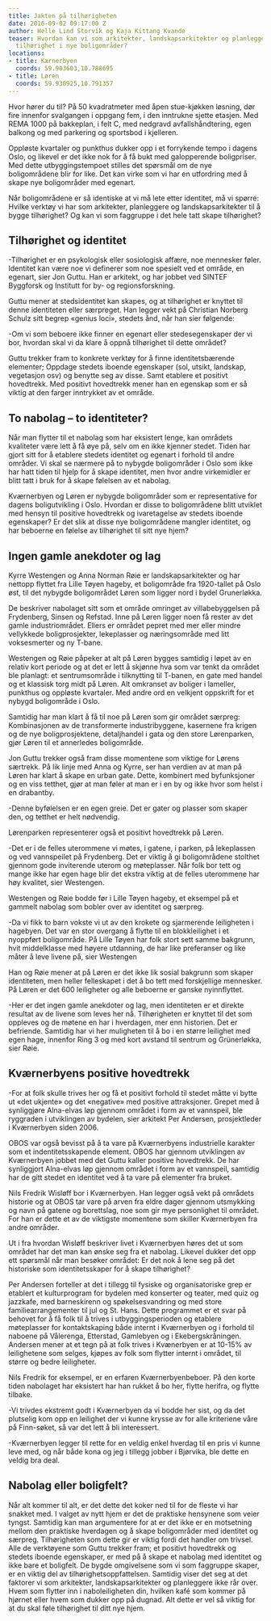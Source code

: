 ```yaml
---
title: Jakten på tilhørigheten
date: 2016-09-02 09:17:00 Z
author: Helle Lind Storvik og Kaja Kittang Kvande
teaser: Hvordan kan vi som arkitekter, landskapsarkitekter og planleggere bidra til
  tilhørighet i nye boligområder?
locations:
- title: Kærnerbyen
  coords: 59.903603,10.788695
- title: Løren
  coords: 59.930925,10.791357
---
```


Hvor hører du til? På 50 kvadratmeter med åpen stue-kjøkken løsning, dør fire innenfor svalgangen i oppgang fem, i den inntrukne sjette etasjen. Med REMA 1000 på bakkeplan, i felt C, med nedgravd avfallshåndtering, egen balkong og med parkering og sportsbod i kjelleren.

Oppløste kvartaler og punkthus dukker opp i et forrykende tempo i dagens Oslo, og likevel er det ikke nok for å få bukt med galopperende boligpriser. Med dette utbyggingstempoet stilles det spørsmål om de nye boligområdene blir for like. Det kan virke som vi har en utfordring med å skape nye boligområder med egenart.

Når boligområdene er så identiske at vi må lete etter identitet, må vi spørre: Hvilke verktøy vi har som arkitekter, planleggere og landskapsarkitekter til å bygge tilhørighet? Og kan vi som faggruppe i det hele tatt skape tilhørighet?


## Tilhørighet og identitet

-Tilhørighet er en psykologisk eller sosiologisk affære, noe mennesker føler. Identitet kan være noe vi definerer som noe spesielt ved et område, en egenart, sier Jon Guttu. Han er arkitekt, og har jobbet ved SINTEF Byggforsk og Institutt for by- og regionsforskning.

Guttu mener at stedsidentitet kan skapes, og at tilhørighet er knyttet til denne identiteten eller særpreget. Han legger vekt på Christian Norberg Schulz sitt begrep «genius loci», stedets ånd, når han sier følgende:

-Om vi som beboere ikke finner en egenart eller stedesegenskaper der vi bor, hvordan skal vi da klare å oppnå tilhørighet til dette området?

Guttu trekker fram to konkrete verktøy for å finne identitetsbærende elementer; Oppdage stedets iboende egenskaper (sol, utsikt, landskap, vegetasjon osv) og benytte seg av disse.  Samt etablere et positivt hovedtrekk. Med positivt hovedtrekk mener han en egenskap som er så viktig at den farger inntrykket av et område.

## To nabolag – to identiteter?

Når man flytter til et nabolag som har eksistert lenge, kan områdets kvaliteter være lett å få øye på, selv om en ikke kjenner stedet. Tiden har gjort sitt for å etablere stedets identitet og egenart i forhold til andre områder. Vi skal se nærmere på to nybygde boligområder i Oslo som ikke har hatt tiden til hjelp for å skape identitet, men hvor andre virkemidler er blitt tatt i bruk for å skape følelsen av et nabolag.

Kværnerbyen og Løren er nybygde boligområder som er representative for dagens boligutvikling i Oslo. Hvordan er disse to boligområdene blitt utviklet med hensyn til positive hovedtrekk og ivaretagelse av stedets iboende egenskaper? Er det slik at disse nye boligområdene mangler identitet, og har beboerne en følelse av tilhørighet til sitt nye hjem?

## Ingen gamle anekdoter og lag

Kyrre Westengen og Anna Norman Røie er landskapsarkitekter og har nettopp flyttet fra Lille Tøyen hageby, et boligområde fra 1920-tallet på Oslo øst, til det nybygde boligområdet Løren som ligger nord i bydel Grunerløkka.

De beskriver nabolaget sitt som et område omringet av villabebyggelsen på Frydenberg,  Sinsen og Refstad. Inne på Løren ligger noen få rester av det gamle industriområdet. Ellers er området pepret med mer eller mindre vellykkede boligprosjekter, lekeplasser og næringsområde med litt voksesmerter og ny T-bane.

Westengen og Røie påpeker at alt på Løren bygges samtidig i løpet av en relativ kort periode og at det er lett å skjønne hva som var tenkt da området ble planlagt: et sentrumsområde i tilknytting til T-banen, en gate med handel og et klassisk torg midt på Løren. Alt omkranset av boliger i lameller, punkthus og oppløste kvartaler. Med andre ord en velkjent oppskrift for et nybygd boligområde i Oslo.

Samtidig har man klart å få til noe på Løren som gir området særpreg: Kombinasjonen av de transformerte industribyggene, kasernene fra krigen og de nye boligprosjektene, detaljhandel i gata og den store Lørenparken, gjør Løren til et annerledes boligområde.

Jon Guttu trekker også fram disse momentene som viktige for Lørens særtrekk. På lik linje med Anna og Kyrre, ser han verdien av at man på Løren har klart å skape en urban gate. Dette, kombinert med byfunksjoner og en viss tetthet, gjør at man føler at man er i en by og ikke hvor som helst i en drabantby.

-Denne byfølelsen er en egen greie. Det er gater og plasser som skaper den, og tetthet er helt nødvendig.

Lørenparken representerer også et positivt hovedtrekk på Løren.

-Det er i de felles uterommene vi møtes, i gatene, i parken, på lekeplassen og ved vannspeilet på Frydenberg. Det er viktig å gi boligområdene stolthet gjennom gode inviterende uterom og møteplasser. Når folk bor tett og mange ikke har egen hage blir det ekstra viktig at de felles uterommene har høy kvalitet, sier Westengen.

Westengen og Røie bodde før i Lille Tøyen hageby, et eksempel på et gammelt nabolag som bobler over av identitet og særpreg.

-Da vi fikk to barn vokste vi ut av den krokete og sjarmerende leiligheten i hagebyen. Det var en stor overgang å flytte til en blokkleilighet i et nyoppført boligområde. På Lille Tøyen har folk stort sett samme bakgrunn, hvit middelklasse med høyere utdanning, de har like preferanser og like måter å leve livene på, sier Westengen

Han og Røie mener at på Løren er det ikke lik sosial bakgrunn som skaper identiteten, men heller felleskapet i det å bo tett med forskjellige mennesker. På Løren er det 600 leiligheter og alle beboerne er ganske nyinnflyttet.

-Her er det ingen gamle anekdoter og lag, men identiteten er et direkte resultat av de livene som leves her nå. Tilhørigheten er knyttet til det som oppleves og de møtene en har i hverdagen, mer enn historien. Det er befriende. Samtidig har vi her muligheten til å bo i en større leilighet med egen hage, innenfor Ring 3 og med kort avstand til sentrum og Grünerløkka, sier Røie.

## Kværnerbyens positive hovedtrekk

-For at folk skulle trives her og få et positivt forhold til stedet måtte vi bytte ut «det ukjente» og det «negative» med positive attraksjoner. Grepet med å synliggjøre Alna-elvas løp gjennom området i form av et vannspeil, ble ryggraden i utviklingen av bydelen, sier arkitekt Per Andersen, prosjektleder i Kværnerbyen siden 2006.

OBOS var også bevisst på å ta vare på Kværnerbyens industrielle karakter som et indentitetsskapende element. OBOS har gjennom utviklingen av Kværnerbyen jobbet med det Guttu kaller positive hovedtrekk. De har synliggjort Alna-elvas løp gjennom området i form av et vannspeil, samtidig har de gitt stedet en identitet ved å ta vare på elementer fra bruket.

Nils Fredrik Wisløff bor i Kværnerbyen. Han legger også vekt på områdets historie og at OBOS tar vare på arven fra eldre dager gjennom utsmykking og navn på gatene og borettslag, noe som gir mye personlighet til området. For han er dette et av de viktigste momentene som skiller Kværnerbyen fra andre områder.

Ut i fra hvordan Wisløff beskriver livet i Kværnerbyen høres det ut som området har det man kan ønske seg fra et nabolag. Likevel dukker det opp ett spørsmål når man besøker området: Er det nok å lene seg på det historiske som identitetsskaper for å skape tilhørighet?

Per Andersen forteller at det i tillegg til fysiske og organisatoriske grep er etablert et kulturprogram for bydelen med konserter og teater, med quiz og jazzkafe, med barneskirenn og spøkelsesvandring og med store familiearrangementer til jul og St. Hans. Dette programmet er et svar på behovet for å få folk til å trives i utbyggingsperioden og etablere møteplasser for kontaktskaping både internt i Kværnerbyen og i forhold til naboene på Vålerenga, Etterstad, Gamlebyen og i Ekebergskråningen. Andersen mener at et tegn på at folk trives i Kvænerbyen er at 10-15% av leilighetene som selges, kjøpes av folk som flytter internt i området, til større og bedre leiligheter.

Nils Fredrik for eksempel, er en erfaren Kværnerbyenbeboer. På den korte tiden nabolaget har eksistert har han rukket å bo her, flytte herifra, og flytte tilbake.

-Vi trivdes ekstremt godt i Kværnerbyen da vi bodde her sist, og da det plutselig kom opp en leilighet der vi kunne krysse av for alle kriteriene våre på Finn-søket, så var det lett å bli interessert.

-Kværnerbyen legger til rette for en veldig enkel hverdag til en pris vi kunne leve med, og når både kona og jeg i tillegg jobber i Bjørvika, ble dette en veldig bra deal.

## Nabolag eller boligfelt?

Når alt kommer til alt, er det dette det koker ned til for de fleste vi har snakket med. I valget av nytt hjem er det de praktiske hensynene som veier tyngst. Samtidig kan man argumentere for at er det ikke er en motsetning mellom den praktiske hverdagen og å skape boligområder med identitet og særpreg. Tilhørigheten som dette gir er viktig fordi det handler om trivsel. Alle de verktøyene som Guttu trekker fram; et positivt hovedtrekk og stedets iboende egenskaper, er med på å skape et nabolag med identitet og ikke bare et boligfelt. De bygde omgivelsene som vi som faggruppe skaper, er en viktig del av tilhørighetsoppfattelsen. Samtidig viser det seg at det faktorer vi som arkitekter, landskapsarkitekter og planleggere ikke rår over. Hvem som flytter inn i naboleiligheten din, hvilken kafé som kommer på hjørnet eller hvem som dukker opp på dugnad. Alt dette er vel så viktig for at du skal føle tilhørighet til ditt nye hjem.